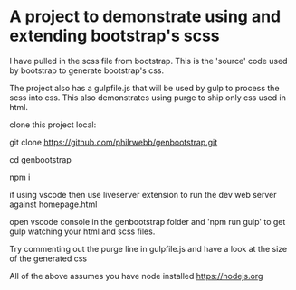# A project to demonstrate using and extending bootstrap's scss

I have pulled in the scss file from bootstrap.   This is the 'source' code used by bootstrap to generate bootstrap's css.    

The project also has a gulpfile.js that will be used by gulp to process the scss into css.   This also demonstrates using
purge to ship only css used in html.

clone this project local:

git clone https://github.com/philrwebb/genbootstrap.git

cd genbootstrap

npm i 

if using vscode then use liveserver extension to run the dev web server against homepage.html

open vscode console in the genbootstrap folder and 'npm run gulp' to get gulp watching your html and scss files.

Try commenting out the purge line in gulpfile.js and have a look at the size of the generated css

All of the above assumes you have node installed https://nodejs.org
